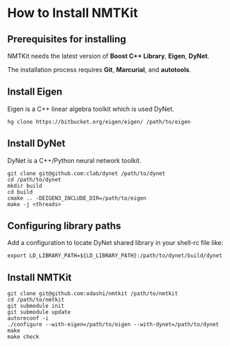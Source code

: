 How to Install NMTKit
=====================


Prerequisites for installing
----------------------------

NMTKit needs the latest version of **Boost C++ Library**, **Eigen**, **DyNet**.

The installation process requires **Git**, **Marcurial**, and **autotools**.


Install Eigen
-------------

Eigen is a C++ linear algebra toolkit which is used DyNet.

    hg clone https://bitbucket.org/eigen/eigen/ /path/to/eigen


Install DyNet
-------------

DyNet is a C++/Python neural network toolkit.

    git clone git@github.com:clab/dynet /path/to/dynet
    cd /path/to/dynet
    mkdir build
    cd build
    cmake .. -DEIGEN3_INCLUDE_DIR=/path/to/eigen
    make -j <threads>
    

Configuring library paths
-------------------------

Add a configuration to locate DyNet shared library in your shell-rc file like:

    export LD_LIBRARY_PATH=${LD_LIBRARY_PATH}:/path/to/dynet/build/dynet


Install NMTKit
--------------

    git clone git@github.com:odashi/nmtkit /path/to/nmtkit
    cd /path/to/nmtkit
    git submodule init
    git submodule update
    autoreconf -i
    ./configure --with-eigen=/path/to/eigen --with-dynet=/path/to/dynet
    make
    make check

